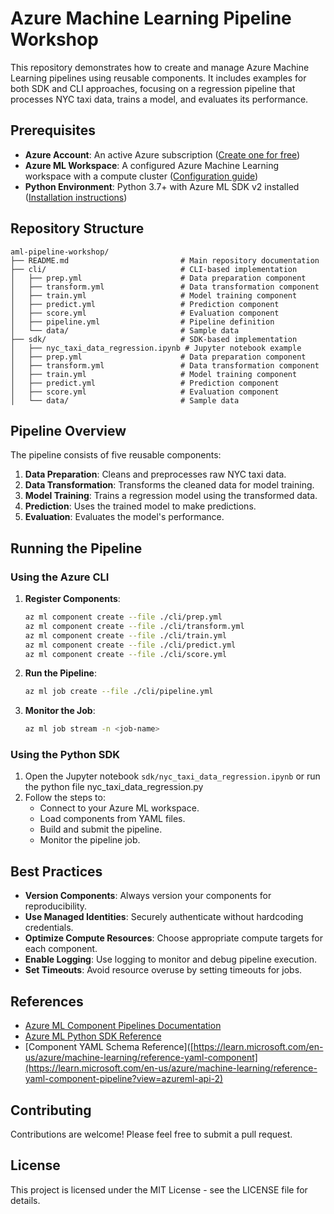 # Azure Machine Learning Pipeline Workshop

This repository demonstrates how to create and manage Azure Machine Learning pipelines using reusable components. It includes examples for both SDK and CLI approaches, focusing on a regression pipeline that processes NYC taxi data, trains a model, and evaluates its performance.

## Prerequisites

- **Azure Account**: An active Azure subscription ([Create one for free](https://azure.microsoft.com/free/?WT.mc_id=A261C142F))
- **Azure ML Workspace**: A configured Azure Machine Learning workspace with a compute cluster ([Configuration guide](https://learn.microsoft.com/en-us/azure/machine-learning/how-to-manage-workspace?view=azureml-api-2))
- **Python Environment**: Python 3.7+ with Azure ML SDK v2 installed ([Installation instructions](https://learn.microsoft.com/en-us/azure/machine-learning/how-to-configure-environment?view=azureml-api-2))

## Repository Structure

```
aml-pipeline-workshop/
├── README.md                         # Main repository documentation
├── cli/                              # CLI-based implementation
│   ├── prep.yml                      # Data preparation component
│   ├── transform.yml                 # Data transformation component
│   ├── train.yml                     # Model training component
│   ├── predict.yml                   # Prediction component
│   ├── score.yml                     # Evaluation component
│   ├── pipeline.yml                  # Pipeline definition
│   └── data/                         # Sample data
├── sdk/                              # SDK-based implementation
│   ├── nyc_taxi_data_regression.ipynb # Jupyter notebook example
│   ├── prep.yml                      # Data preparation component
│   ├── transform.yml                 # Data transformation component
│   ├── train.yml                     # Model training component
│   ├── predict.yml                   # Prediction component
│   ├── score.yml                     # Evaluation component
│   └── data/                         # Sample data
```

## Pipeline Overview

The pipeline consists of five reusable components:

1. **Data Preparation**: Cleans and preprocesses raw NYC taxi data.
2. **Data Transformation**: Transforms the cleaned data for model training.
3. **Model Training**: Trains a regression model using the transformed data.
4. **Prediction**: Uses the trained model to make predictions.
5. **Evaluation**: Evaluates the model's performance.

## Running the Pipeline

### Using the Azure CLI

1. **Register Components**:
   ```bash
   az ml component create --file ./cli/prep.yml
   az ml component create --file ./cli/transform.yml
   az ml component create --file ./cli/train.yml
   az ml component create --file ./cli/predict.yml
   az ml component create --file ./cli/score.yml
   ```

2. **Run the Pipeline**:
   ```bash
   az ml job create --file ./cli/pipeline.yml
   ```

3. **Monitor the Job**:
   ```bash
   az ml job stream -n <job-name>
   ```

### Using the Python SDK

1. Open the Jupyter notebook `sdk/nyc_taxi_data_regression.ipynb` or run the python file nyc_taxi_data_regression.py
2. Follow the steps to:
   - Connect to your Azure ML workspace.
   - Load components from YAML files.
   - Build and submit the pipeline.
   - Monitor the pipeline job.

## Best Practices

- **Version Components**: Always version your components for reproducibility.
- **Use Managed Identities**: Securely authenticate without hardcoding credentials.
- **Optimize Compute Resources**: Choose appropriate compute targets for each component.
- **Enable Logging**: Use logging to monitor and debug pipeline execution.
- **Set Timeouts**: Avoid resource overuse by setting timeouts for jobs.

## References

- [Azure ML Component Pipelines Documentation](https://learn.microsoft.com/en-us/azure/machine-learning/how-to-create-component-pipelines-cli?view=azureml-api-2)
- [Azure ML Python SDK Reference](https://learn.microsoft.com/en-us/python/api/overview/azure/ai-ml-readme)
- [Component YAML Schema Reference]([https://learn.microsoft.com/en-us/azure/machine-learning/reference-yaml-component](https://learn.microsoft.com/en-us/azure/machine-learning/reference-yaml-component-pipeline?view=azureml-api-2)

## Contributing

Contributions are welcome! Please feel free to submit a pull request.

## License

This project is licensed under the MIT License - see the LICENSE file for details.
